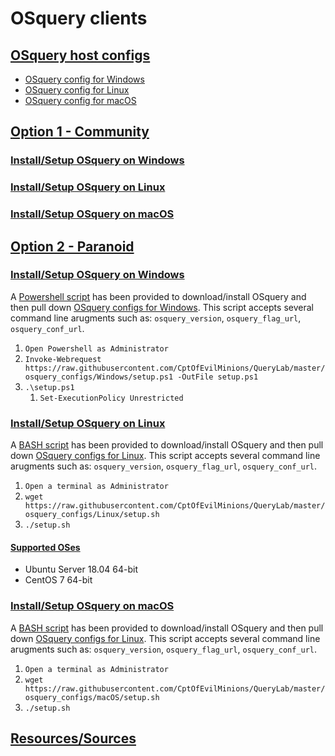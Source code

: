# OSquery clients

## <u>OSquery host configs</u>
* [OSquery config for Windows](https://github.com/CptOfEvilMinions/QueryLab/tree/master/osquery_configs/Windows)
* [OSquery config for Linux](https://github.com/CptOfEvilMinions/QueryLab/tree/master/osquery_configs/Linux)
* [OSquery config for macOS](https://github.com/CptOfEvilMinions/QueryLab/tree/master/osquery_configs/macOS)

## <u>Option 1 - Community</u>

### <u>Install/Setup OSquery on Windows</u>


### <u>Install/Setup OSquery on Linux</u>


### <u>Install/Setup OSquery on macOS</u>


## <u>Option 2 - Paranoid</u>

### <u>Install/Setup OSquery on Windows</u>
A [Powershell script](https://github.com/CptOfEvilMinions/QueryLab/blob/master/osquery_configs/Windows/setup.ps1) has been provided to download/install OSquery and then pull down [OSquery configs for Windows](https://github.com/CptOfEvilMinions/QueryLab/tree/master/osquery_configs/Windows). This script accepts several command line arugments such as: `osquery_version`, `osquery_flag_url`, `osquery_conf_url`.

1. `Open Powershell as Administrator`
1. `Invoke-Webrequest https://raw.githubusercontent.com/CptOfEvilMinions/QueryLab/master/osquery_configs/Windows/setup.ps1 -OutFile setup.ps1`
1. `.\setup.ps1`
    1. `Set-ExecutionPolicy Unrestricted`

### <u>Install/Setup OSquery on Linux</u>
A [BASH script](https://github.com/CptOfEvilMinions/QueryLab/blob/master/osquery_configs/Linux/setup.sh) has been provided to download/install OSquery and then pull down [OSquery configs for Linux](https://github.com/CptOfEvilMinions/QueryLab/tree/master/osquery_configs/Linux). This script accepts several command line arugments such as: `osquery_version`, `osquery_flag_url`, `osquery_conf_url`.

1. `Open a terminal as Administrator`
1. `wget https://raw.githubusercontent.com/CptOfEvilMinions/QueryLab/master/osquery_configs/Linux/setup.sh`
1. `./setup.sh`

#### <u>Supported OSes</u>
* Ubuntu Server 18.04 64-bit
* CentOS 7 64-bit

### <u>Install/Setup OSquery on macOS</u>
A [BASH script](https://github.com/CptOfEvilMinions/QueryLab/blob/master/osquery_configs/macOS/setup.sh) has been provided to download/install OSquery and then pull down [OSquery configs for Linux](https://github.com/CptOfEvilMinions/QueryLab/tree/master/osquery_configs/macOS). This script accepts several command line arugments such as: `osquery_version`, `osquery_flag_url`, `osquery_conf_url`.
1. `Open a terminal as Administrator`
1. `wget https://raw.githubusercontent.com/CptOfEvilMinions/QueryLab/master/osquery_configs/macOS/setup.sh`
1. `./setup.sh`

## <u>Resources/Sources</u>